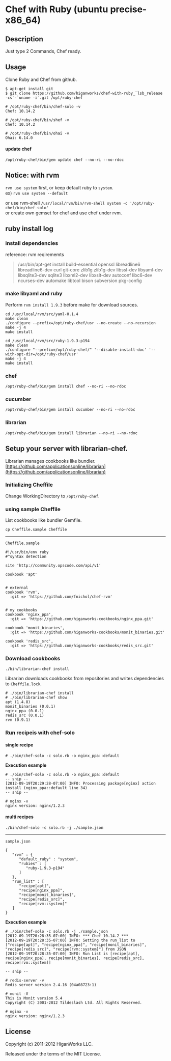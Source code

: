 # Chef with Ruby (ubuntu precise-x86_64)

## Description
Just type 2 Commands, Chef ready.


## Usage
Clone Ruby and Chef from github.

<pre><code>$ apt-get install git
$ git clone https://github.com/higanworks/chef-with-ruby_`lsb_release -cs`-`uname -i`.git /opt/ruby-chef
</code></pre>


<pre><code># /opt/ruby-chef/bin/chef-solo -v
Chef: 10.14.2

# /opt/ruby-chef/bin/shef -v
Chef: 10.14.2

# /opt/ruby-chef/bin/ohai -v
Ohai: 6.14.0
</code></pre>

#### update chef 
`/opt/ruby-chef/bin/gem update chef --no-ri --no-rdoc`

## Notice: with rvm
`rvm use system` first, or keep default ruby to `system`.  
ex) `rvm use system --default`

or use rvm-shell
`/usr/local/rvm/bin/rvm-shell system -c '/opt/ruby-chef/bin/chef-solo'`  
or create own gemset for chef and use chef under rvm.

## ruby install log

### install dependencies

reference: rvm reqirememts  
> /usr/bin/apt-get install build-essential openssl libreadline6 libreadline6-dev curl git-core zlib1g zlib1g-dev libssl-dev libyaml-dev libsqlite3-dev sqlite3 libxml2-dev libxslt-dev autoconf libc6-dev ncurses-dev automake libtool bison subversion pkg-config


### make libyaml and ruby

Perform `rvm install 1.9.3` before make for download sources.
<pre><code>cd /usr/local/rvm/src/yaml-0.1.4
make clean
./configure --prefix=/opt/ruby-chef/usr --no-create --no-recursion 
make -j 4
make install

cd /usr/local/rvm/src/ruby-1.9.3-p194
make clean
./configure "--prefix=/opt/ruby-chef/" '--disable-install-doc' '--with-opt-dir=/opt/ruby-chef/usr'
make -j 4
make install
</code></pre>

### chef
<pre><code>/opt/ruby-chef/bin/gem install chef --no-ri --no-rdoc</code></pre>

### cucumber
<pre><code>/opt/ruby-chef/bin/gem install cucumber --no-ri --no-rdoc</code></pre>

### librarian
<pre><code>/opt/ruby-chef/bin/gem install librarian --no-ri --no-rdoc</code></pre>

Setup your server with librarian-chef.
-----
Librarian manages cookbooks like bundler.  [https://github.com/applicationsonline/librarian](https://github.com/applicationsonline/librarian)

### Initializing Cheffile

Change WorkingDirectory to `/opt/ruby-chef`.


### using sample Cheffile
List cookbooks like bundler Gemfile.

`cp Cheffile.sample Cheffile`

----
`Cheffile.sample`
<pre><code>#!/usr/bin/env ruby
#^syntax detection

site 'http://community.opscode.com/api/v1'

cookbook 'apt'


# external
cookbook 'rvm',
  :git => 'https://github.com/fnichol/chef-rvm'


# my cookbooks
cookbook 'nginx_ppa',
  :git => 'https://github.com/higanworks-cookbooks/nginx_ppa.git'

cookbook 'monit_binaries',
  :git => 'https://github.com/higanworks-cookbooks/monit_binaries.git'

cookbook 'redis_src',
  :git => 'https://github.com/higanworks-cookbooks/redis_src.git'</code></pre>


### Download cookbooks
`./bin/librarian-chef install`

Librarian downloads cookbooks from repositories and writes dependencies to `Cheffile.lock`.

<pre><code># ./bin/librarian-chef install
# ./bin/librarian-chef show
apt (1.4.8)
monit_binaries (0.0.1)
nginx_ppa (0.0.1)
redis_src (0.0.1)
rvm (0.9.1)
</code></pre>

### Run recipeis with chef-solo

#### single recipe
`# ./bin/chef-solo -c solo.rb -o nginx_ppa::default`

**Execution example**
<pre><code># ./bin/chef-solo -c solo.rb -o nginx_ppa::default
-- snip --
[2012-09-19T20:29:28-07:00] INFO: Processing package[nginx] action install (nginx_ppa::default line 34)
-- snip --

# nginx -v
nginx version: nginx/1.2.3</code></pre>

#### multi recipes
`./bin/chef-solo -c solo.rb -j ./sample.json`


----
`sample.json`
<pre><code>{
   "rvm" : {
      "default_ruby" : "system",
      "rubies" : [
         "ruby-1.9.3-p194"
      ]
   },
   "run_list" : [
      "recipe[apt]",
      "recipe[nginx_ppa]",
      "recipe[monit_binaries]",
      "recipe[redis_src]",
      "recipe[rvm::system]"
   ]
}
</code></pre>

**Execution example**
<pre><code># ./bin/chef-solo -c solo.rb -j ./sample.json
[2012-09-19T20:28:35-07:00] INFO: *** Chef 10.14.2 ***
[2012-09-19T20:28:35-07:00] INFO: Setting the run_list to ["recipe[apt]", "recipe[nginx_ppa]", "recipe[monit_binaries]", "recipe[redis_src]", "recipe[rvm::system]"] from JSON
[2012-09-19T20:28:35-07:00] INFO: Run List is [recipe[apt], recipe[nginx_ppa], recipe[monit_binaries], recipe[redis_src], recipe[rvm::system]]

-- snip --

# redis-server -v
Redis server version 2.4.16 (04a08723:1)

# monit -V
This is Monit version 5.4
Copyright (C) 2001-2012 Tildeslash Ltd. All Rights Reserved.

# nginx -v
nginx version: nginx/1.2.3</code></pre>


License
-------

Copyright (c) 2011-2012 HiganWorks LLC.

Released under the terms of the MIT License.
